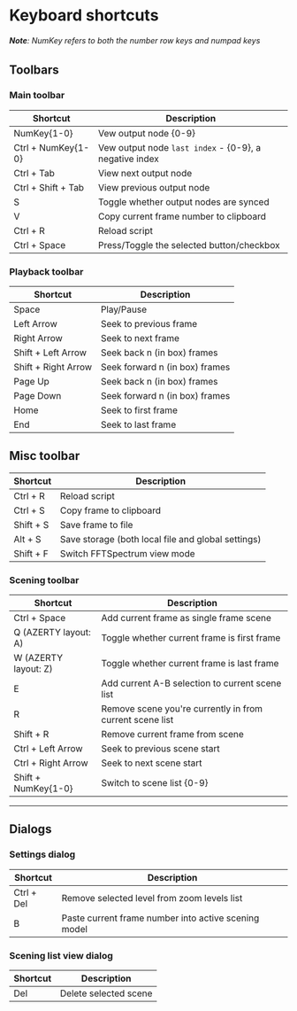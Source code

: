 # Keyboard shortcuts

###### **Note**: NumKey refers to both the number row keys and numpad keys


## Toolbars



### Main toolbar

| Shortcut           | Description                                            |
| ------------------ | ------------------------------------------------------ |
| NumKey{1-0}        | Vew output node {0-9}                                  |
| Ctrl + NumKey{1-0} | Vew output node `last index` - {0-9}, a negative index |
| Ctrl + Tab         | View next output node                                  |
| Ctrl + Shift + Tab | View previous output node                              |
| S                  | Toggle whether output nodes are synced                 |
| V                  | Copy current frame number to clipboard                 |
| Ctrl + R           | Reload script                                          |
| Ctrl + Space       | Press/Toggle the selected button/checkbox              | 



### Playback toolbar

| Shortcut            | Description                    |
| ------------------- | ------------------------------ |
| Space               | Play/Pause                     |
| Left Arrow          | Seek to previous frame         |
| Right Arrow         | Seek to next frame             |
| Shift + Left Arrow  | Seek back n (in box) frames    |
| Shift + Right Arrow | Seek forward n (in box) frames |
| Page Up             | Seek back n (in box) frames    |
| Page Down           | Seek forward n (in box) frames |
| Home                | Seek to first frame            |
| End                 | Seek to last frame             |



## Misc toolbar

| Shortcut  | Description                                        |
| --------- | -------------------------------------------------- |
| Ctrl + R  | Reload script                                      |
| Ctrl + S  | Copy frame to clipboard                            |
| Shift + S | Save frame to file                                 |
| Alt + S   | Save storage (both local file and global settings) |
| Shift + F | Switch FFTSpectrum view mode                       |



### Scening toolbar

| Shortcut             | Description                                              |
| -------------------- | -------------------------------------------------------- |
| Ctrl + Space         | Add current frame as single frame scene                  |
| Q (AZERTY layout: A) | Toggle whether current frame is first frame              |
| W (AZERTY layout: Z) | Toggle whether current frame is last frame               |
| E                    | Add current A-B selection to current scene list          |
| R                    | Remove scene you're currently in from current scene list |
| Shift + R            | Remove current frame from scene                          |
| Ctrl + Left Arrow    | Seek to previous scene start                             |
| Ctrl + Right Arrow   | Seek to next scene start                                 |
| Shift + NumKey{1-0}  | Switch to scene list {0-9}                               |



----
## Dialogs



### Settings dialog

| Shortcut   | Description                                              |
| ---------- | -------------------------------------------------------- |
| Ctrl + Del | Remove selected level from zoom levels list              |
| B          | Paste current frame number into active scening model     |



### Scening list view dialog

| Shortcut | Description           |
| -------- | --------------------- |
| Del      | Delete selected scene |
